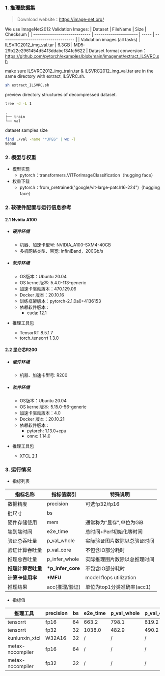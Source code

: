### 1. 推理数据集
> Download website：https://image-net.org/

We use ImageNet2012 Validation Images:
| Dataset                       | FileName               | Size  | Checksum                              |
| ----------------------------- | ---------------------- | ----- | ------------------------------------- |
| Validation images (all tasks) | ILSVRC2012_img_val.tar | 6.3GB | MD5: 29b22e2961454d5413ddabcf34fc5622 |
Dataset format conversion：
https://github.com/pytorch/examples/blob/main/imagenet/extract_ILSVRC.sh

make sure ILSVRC2012_img_train.tar & ILSVRC2012_img_val.tar are in the same directory with extract_ILSVRC.sh.
```bash
sh extract_ILSVRC.sh
```

preview directory structures of decompressed dataset.

```bash
tree -d -L 1
```

```
.
├── train
└── val
```
dataset samples size

```bash
find ./val -name "*JPEG" | wc -l
50000
```

### 2. 模型与权重

* 模型实现
  * pytorch：transformers.ViTForImageClassification（hugging face）
* 权重下载
  * pytorch：from_pretrained("google/vit-large-patch16-224")（hugging face）

### 2. 软硬件配置与运行信息参考

#### 2.1 Nvidia A100

- ##### 硬件环境
    - 机器、加速卡型号: NVIDIA_A100-SXM4-40GB
    - 多机网络类型、带宽: InfiniBand，200Gb/s
    
- ##### 软件环境
   - OS版本：Ubuntu 20.04
   - OS kernel版本: 5.4.0-113-generic
   - 加速卡驱动版本：470.129.06
   - Docker 版本：20.10.16
   - 训练框架版本：pytorch-2.1.0a0+4136153
   - 依赖软件版本：
     - cuda: 12.1
   
- 推理工具包

   - TensorRT 8.5.1.7
   - torch_tensorrt 1.3.0

#### 2.2 昆仑芯R200

- ##### 硬件环境
    - 机器、加速卡型号: R200

- ##### 软件环境
   - OS版本：Ubuntu 20.04
   - OS kernel版本: 5.15.0-56-generic
   - 加速卡驱动版本：4.0
   - Docker 版本：20.10.21
   - 依赖软件版本：
     - pytorch: 1.13.0+cpu
     - onnx: 1.14.0

- 推理工具包

   - XTCL 2.1

### 3. 运行情况

* 指标列表

| 指标名称           | 指标值索引         | 特殊说明                     |
| ------------------ | ------------------ | ---------------------------- |
| 数据精度           | precision          | 可选fp32/fp16                |
| 批尺寸             | bs                 |                              |
| 硬件存储使用       | mem                | 通常称为“显存”,单位为GiB     |
| 端到端时间         | e2e_time           | 总时间+Perf初始化等时间      |
| 验证总吞吐量       | p_val_whole        | 实际验证图片数除以总验证时间 |
| 验证计算吞吐量     | p_val_core         | 不包含IO部分耗时             |
| 推理总吞吐量       | p_infer_whole      | 实际推理图片数除以总推理时间 |
| **推理计算吞吐量** | **\*p_infer_core** | 不包含IO部分耗时             |
| **计算卡使用率**   | **\*MFU**          | model flops utilization      |
| 推理结果           | acc(推理/验证)     | 单位为top1分类准确率(acc1)   |

* 指标值

| 推理工具       | precision | bs  | e2e_time | p_val_whole | p_val_core | p_infer_whole | \*p_infer_core | \*MFU | acc       | mem       |
| -------------- | --------- | --- | -------- | ----------- | ---------- | ------------- | -------------- | ----- | --------- | --------- |
| tensorrt       | fp16      | 64  | 663.2    | 798.1       | 819.2      | 1310.8        | 1388.9         | 27.4% | 79.3/79.3 | 4.54/40.0 |
| tensorrt       | fp32      | 32  | 1038.0   | 482.9       | 490.2      | 570.7         | 587.3          | 23.2% | 79.3/79.3 | 6.27/40.0 |
| kunlunxin_xtcl | W32A16    | 32  | /        | /           | /          | /             | /              | 27.9% | 79.3/79.3 | /         |
| metax-nocompiler | fp16 | 64 | / | / | / | /  | / | 14.1% | 79.3/79.3 | 55.04/64.0 |
| metax-nocompiler | fp32 | 32 | / | / | / | /  | / | 16.8% | 79.2/79.3 | 56.32/64.0 |
